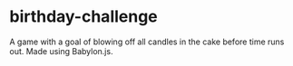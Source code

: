 # birthday-challenge
A game with a goal of blowing off all candles in the cake before time runs out. Made using Babylon.js.
